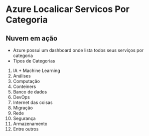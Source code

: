 # Azure Localicar Servicos Por Categoria

## Nuvem em ação
* Azure possui um dashboard onde lista todos seus serviços por categoria
* Tipos de Categorias
1. IA + Machine Learning
2. Análises
3. Computação
4. Conteiners
5. Banco de dados
6. DevOps
7. Internet das coisas
8. Migração
9. Rede
10. Segurança
11. Armazenamento
12. Entre outros
